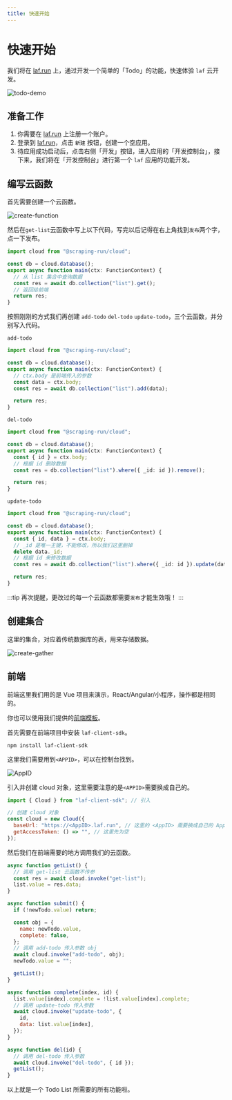 ```yaml
---
title: 快速开始
---
```


# 快速开始

我们将在 [laf.run](https://laf.run) 上，通过开发一个简单的「Todo」的功能，快速体验 `laf` 云开发。

![todo-demo](../doc-images/todo-demo.png)

## 准备工作

1. 你需要在 [laf.run](https://laf.run) 上注册一个账户。
2. 登录到 [laf.run](https://laf.run)，点击 `新建` 按钮，创建一个空应用。
3. 待应用成功启动后，点击右侧「开发」按钮，进入应用的「开发控制台」，接下来，我们将在「开发控制台」进行第一个 `laf` 应用的功能开发。

## 编写云函数

首先需要创建一个云函数。

![create-function](../doc-images/create-function.png)

然后在`get-list`云函数中写上以下代码，写完以后记得在右上角找到`发布`两个字，点一下发布。

```typescript
import cloud from "@scraping-run/cloud";

const db = cloud.database();
export async function main(ctx: FunctionContext) {
  // 从 list 集合中查询数据
  const res = await db.collection("list").get();
  // 返回给前端
  return res;
}
```

按照刚刚的方式我们再创建 `add-todo` `del-todo` `update-todo`，三个云函数，并分别写入代码。

`add-todo`

```typescript
import cloud from "@scraping-run/cloud";

const db = cloud.database();
export async function main(ctx: FunctionContext) {
  // ctx.body 是前端传入的参数
  const data = ctx.body;
  const res = await db.collection("list").add(data);

  return res;
}
```

`del-todo`

```typescript
import cloud from "@scraping-run/cloud";

const db = cloud.database();
export async function main(ctx: FunctionContext) {
  const { id } = ctx.body;
  // 根据 id 删除数据
  const res = db.collection("list").where({ _id: id }).remove();

  return res;
}
```

`update-todo`

```typescript
import cloud from "@scraping-run/cloud";

const db = cloud.database();
export async function main(ctx: FunctionContext) {
  const { id, data } = ctx.body;
  // _id 是唯一主键，不能修改，所以我们这里删掉
  delete data._id;
  // 根据 id 来修改数据
  const res = await db.collection("list").where({ _id: id }).update(data);

  return res;
}
```

:::tip
再次提醒，更改过的每一个云函数都需要`发布`才能生效哦！
:::

## 创建集合

这里的集合，对应着传统数据库的表，用来存储数据。

![create-gather](../doc-images/create-gather.png)

## 前端

前端这里我们用的是 Vue 项目来演示，React/Angular/小程序，操作都是相同的。

你也可以使用我们提供的[前端模板](https://github.com/scraping-run/laf-examples/tree/main/laf-todo-demo)。

首先需要在前端项目中安装 `laf-client-sdk`。

```shell
npm install laf-client-sdk
```

这里我们需要用到`<APPID>`，可以在控制台找到。

![AppID](../doc-images/AppID.png)

引入并创建 cloud 对象，这里需要注意的是`<APPID>`需要换成自己的。

```js
import { Cloud } from "laf-client-sdk"; // 引入

// 创建 cloud 对象
const cloud = new Cloud({
  baseUrl: "https://<AppID>.laf.run", // 这里的 <AppID> 需要换成自己的 AppID
  getAccessToken: () => "", // 这里先为空
});
```

然后我们在前端需要的地方调用我们的云函数。

```js
async function getList() {
  // 调用 get-list 云函数不传参
  const res = await cloud.invoke("get-list");
  list.value = res.data;
}

async function submit() {
  if (!newTodo.value) return;

  const obj = {
    name: newTodo.value,
    complete: false,
  };
  // 调用 add-todo 传入参数 obj
  await cloud.invoke("add-todo", obj);
  newTodo.value = "";

  getList();
}

async function complete(index, id) {
  list.value[index].complete = !list.value[index].complete;
  // 调用 update-todo 传入参数
  await cloud.invoke("update-todo", {
    id,
    data: list.value[index],
  });
}

async function del(id) {
  // 调用 del-todo 传入参数
  await cloud.invoke("del-todo", { id });
  getList();
}
```

以上就是一个 Todo List 所需要的所有功能啦。
